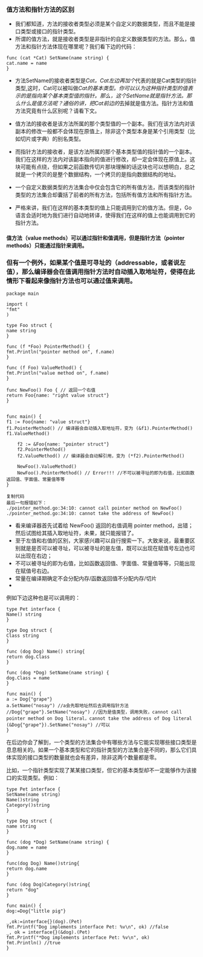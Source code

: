 ### 值方法和指针方法的区别
* 我们都知道，方法的接收者类型必须是某个自定义的数据类型，而且不能是接口类型或接口的指针类型。
* 所谓的值方法，就是接收者类型是非指针的自定义数据类型的方法。那么，值方法和指针方法体现在哪里呢？我们看下边的代码：
```
func (cat *Cat) SetName(name string) {
cat.name = name
}
```

* 方法SetName的接收者类型是*Cat。Cat左边再加个*代表的就是Cat类型的指针类型,这时，Cat可以被叫做*Cat的基本类型。你可以认为这种指针类型的值表示的是指向某个基本类型值的指针。那么，这个SetName就是指针方法。那么什么是值方法呢？通俗的讲，把Cat前边的*去掉就是值方法。指针方法和值方法究竟有什么区别呢？请看下文。
* 值方法的接收者是该方法所属的那个类型值的一个副本。我们在该方法内对该副本的修改一般都不会体现在原值上，除非这个类型本身是某个引用类型（比如切片或字典）的别名类型。
* 而指针方法的接收者，是该方法所属的那个基本类型值的指针值的一个副本。我们在这样的方法内对该副本指向的值进行修改，却一定会体现在原值上。这块可能有点绕，但如果之前函数传切片那块理解的话这块也可以想明白，总之就是一个拷贝的是整个数据结构，一个拷贝的是指向数据结构的地址。

* 一个自定义数据类型的方法集合中仅会包含它的所有值方法，而该类型的指针类型的方法集合却囊括了前者的所有方法，包括所有值方法和所有指针方法。

* 严格来讲，我们在这样的基本类型的值上只能调用到它的值方法。但是，Go 语言会适时地为我们进行自动地转译，使得我们在这样的值上也能调用到它的指针方法。
#### 值方法（value methods）可以通过指针和值调用，但是指针方法（pointer methods）只能通过指针来调用。
### 但有一个例外，如果某个值是可寻址的（addressable，或者说左值），那么编译器会在值调用指针方法时自动插入取地址符，使得在此情形下看起来像指针方法也可以通过值来调用。
```
package main

import (
"fmt"
)

type Foo struct {
name string
}

func (f *Foo) PointerMethod() {
fmt.Println("pointer method on", f.name)
}

func (f Foo) ValueMethod() {
fmt.Println("value method on", f.name)
}

func NewFoo() Foo { // 返回一个右值
return Foo{name: "right value struct"}
}


func main() {
f1 := Foo{name: "value struct"}
f1.PointerMethod() // 编译器会自动插入取地址符，变为 (&f1).PointerMethod()
f1.ValueMethod()

	f2 := &Foo{name: "pointer struct"}
	f2.PointerMethod() 
	f2.ValueMethod() // 编译器会自动解引用，变为 (*f2).PointerMethod()

	NewFoo().ValueMethod() 
	NewFoo().PointerMethod() // Error!!! //不可以被寻址的即为右值，比如函数返回值、字面值、常量值等等
}

复制代码
最后一句报错如下：
./pointer_method.go:34:10: cannot call pointer method on NewFoo()
./pointer_method.go:34:10: cannot take the address of NewFoo()
```
* 看来编译器首先试着给 NewFoo() 返回的右值调用 pointer method，出错；然后试图给其插入取地址符，未果，就只能报错了。
* 至于左值和右值的区别，大家感兴趣可以自行搜索一下。大致来说，最重要区别就是是否可以被寻址，可以被寻址的是左值，既可以出现在赋值号左边也可以出现在右边；
* 不可以被寻址的即为右值，比如函数返回值、字面值、常量值等等，只能出现在赋值号右边。
* 常量在编译期确定不会分配内存/函数返回值不分配内存/切片
* 
例如下边这种也是可以调用的：
```
type Pet interface {
Name() string
}

type Dog struct {
Class string
}

func (dog Dog) Name() string{
return dog.Class
}

func (dog *Dog) SetName(name string) {
dog.Class = name
}

func main() {
a := Dog{"grape"}
a.SetName("nosay") //a会先取地址然后去调用指针方法
//Dog{"grape"}.SetName("nosay") //因为是值类型，调用失败，cannot call pointer method on Dog literal，cannot take the address of Dog literal
(&Dog{"grape"}).SetName("nosay") //可以
}
```
在后边你会了解到，一个类型的方法集合中有哪些方法与它能实现哪些接口类型是息息相关的。如果一个基本类型和它的指针类型的方法集合是不同的，那么它们具体实现的接口类型的数量就也会有差异，除非这两个数量都是零。

比如，一个指针类型实现了某某接口类型，但它的基本类型却不一定能够作为该接口的实现类型。例如：
```
type Pet interface {
SetName(name string)
Name()string
Category()string
}

type Dog struct {
name string
}

func (dog *Dog) SetName(name string) {
dog.name = name
}

func(dog Dog) Name()string{
return dog.name
}

func (dog Dog)Category()string{
return "dog"
}

func main() {
dog:=Dog{"little pig"}

_,ok:=interface{}(dog).(Pet)
fmt.Printf("Dog implements interface Pet: %v\n", ok) //false
_, ok = interface{}(&dog).(Pet)
fmt.Printf("*Dog implements interface Pet: %v\n", ok)
fmt.Println() //true
}

```